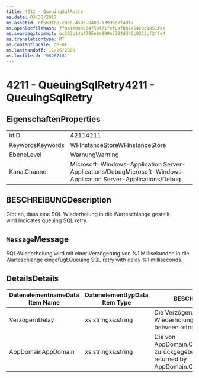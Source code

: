 ```yaml
---
title: 4211 - QueuingSqlRetry
ms.date: 03/30/2017
ms.assetid: df569f88-c86b-4503-840d-1399b67f4df7
ms.openlocfilehash: ff8a1e099934f5bf71fef0afbb7e54c0d1851fae
ms.sourcegitcommit: bc293b14af795e0e999e3304dd40c0222cf2ffe4
ms.translationtype: MT
ms.contentlocale: de-DE
ms.lasthandoff: 11/26/2020
ms.locfileid: "96267181"
---
```

# <a name="4211---queuingsqlretry"></a><span data-ttu-id="cc646-102">4211 - QueuingSqlRetry</span><span class="sxs-lookup"><span data-stu-id="cc646-102">4211 - QueuingSqlRetry</span></span>

## <a name="properties"></a><span data-ttu-id="cc646-103">Eigenschaften</span><span class="sxs-lookup"><span data-stu-id="cc646-103">Properties</span></span>  
  
|||  
|-|-|  
|<span data-ttu-id="cc646-104">id</span><span class="sxs-lookup"><span data-stu-id="cc646-104">ID</span></span>|<span data-ttu-id="cc646-105">4211</span><span class="sxs-lookup"><span data-stu-id="cc646-105">4211</span></span>|  
|<span data-ttu-id="cc646-106">Keywords</span><span class="sxs-lookup"><span data-stu-id="cc646-106">Keywords</span></span>|<span data-ttu-id="cc646-107">WFInstanceStore</span><span class="sxs-lookup"><span data-stu-id="cc646-107">WFInstanceStore</span></span>|  
|<span data-ttu-id="cc646-108">Ebene</span><span class="sxs-lookup"><span data-stu-id="cc646-108">Level</span></span>|<span data-ttu-id="cc646-109">Warnung</span><span class="sxs-lookup"><span data-stu-id="cc646-109">Warning</span></span>|  
|<span data-ttu-id="cc646-110">Kanal</span><span class="sxs-lookup"><span data-stu-id="cc646-110">Channel</span></span>|<span data-ttu-id="cc646-111">Microsoft-Windows-Application Server-Applications/Debug</span><span class="sxs-lookup"><span data-stu-id="cc646-111">Microsoft-Windows-Application Server-Applications/Debug</span></span>|  
  
## <a name="description"></a><span data-ttu-id="cc646-112">BESCHREIBUNG</span><span class="sxs-lookup"><span data-stu-id="cc646-112">Description</span></span>  

 <span data-ttu-id="cc646-113">Gibt an, dass eine SQL-Wiederholung in die Warteschlange gestellt wird.</span><span class="sxs-lookup"><span data-stu-id="cc646-113">Indicates queuing SQL retry.</span></span>  
  
## <a name="message"></a><span data-ttu-id="cc646-114">`Message`</span><span class="sxs-lookup"><span data-stu-id="cc646-114">Message</span></span>  

 <span data-ttu-id="cc646-115">SQL-Wiederholung wird mit einer Verzögerung von %1 Millisekunden in die Warteschlange eingefügt.</span><span class="sxs-lookup"><span data-stu-id="cc646-115">Queuing SQL retry with delay %1 milliseconds.</span></span>  
  
## <a name="details"></a><span data-ttu-id="cc646-116">Details</span><span class="sxs-lookup"><span data-stu-id="cc646-116">Details</span></span>  
  
|<span data-ttu-id="cc646-117">Datenelementname</span><span class="sxs-lookup"><span data-stu-id="cc646-117">Data Item Name</span></span>|<span data-ttu-id="cc646-118">Datenelementtyp</span><span class="sxs-lookup"><span data-stu-id="cc646-118">Data Item Type</span></span>|<span data-ttu-id="cc646-119">BESCHREIBUNG</span><span class="sxs-lookup"><span data-stu-id="cc646-119">Description</span></span>|  
|--------------------|--------------------|-----------------|  
|<span data-ttu-id="cc646-120">Verzögern</span><span class="sxs-lookup"><span data-stu-id="cc646-120">Delay</span></span>|<span data-ttu-id="cc646-121">xs:string</span><span class="sxs-lookup"><span data-stu-id="cc646-121">xs:string</span></span>|<span data-ttu-id="cc646-122">Die Verzögerung zwischen den Wiederholungsversuchen.</span><span class="sxs-lookup"><span data-stu-id="cc646-122">The delay between retries.</span></span>|  
|<span data-ttu-id="cc646-123">AppDomain</span><span class="sxs-lookup"><span data-stu-id="cc646-123">AppDomain</span></span>|<span data-ttu-id="cc646-124">xs:string</span><span class="sxs-lookup"><span data-stu-id="cc646-124">xs:string</span></span>|<span data-ttu-id="cc646-125">Die von AppDomain.CurrentDomain.FriendlyName zurückgegebene Zeichenfolge.</span><span class="sxs-lookup"><span data-stu-id="cc646-125">The string returned by AppDomain.CurrentDomain.FriendlyName.</span></span>|
